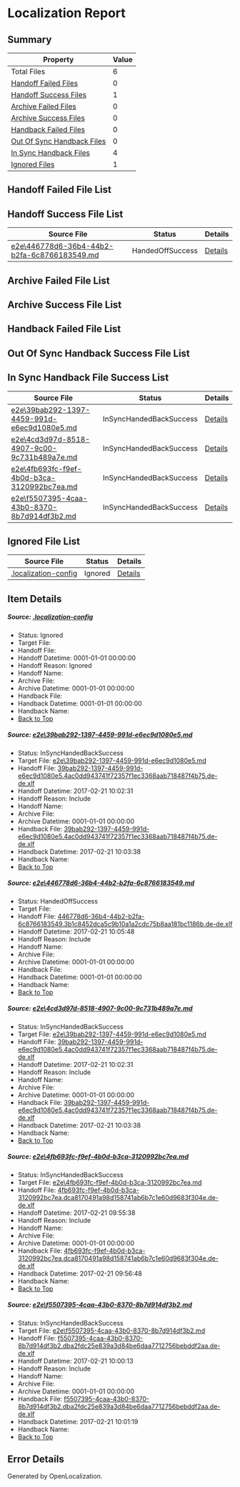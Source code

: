 # <a name='report-top'></a> Localization Report

## Summary
 Property | Value 
 -------- | ----- 
 Total Files | 6
[ Handoff Failed Files ](#handoff-failed-list)| 0
[ Handoff Success Files ](#handoff-success-list)| 1
[ Archive Failed Files ](#archive-failed-list)| 0
[ Archive Success Files ](#archive-success-list)| 0
[ Handback Failed Files ](#handback-failed-list)| 0
[ Out Of Sync Handback Files ](#outofsync-handback-success-list)| 0
[ In Sync Handback Files ](#insync-handback-success-list)| 4
[ Ignored Files ](#ignored-list)| 1

## <a name='handoff-failed-list'></a> Handoff Failed File List

## <a name='handoff-success-list'></a> Handoff Success File List
 Source File | Status | Details 
 ----------- | ------ | ------- 
 [e2e\446778d6-36b4-44b2-b2fa-6c8766183549.md](https://github.com/OpenLocalizationTestOrg/ol-test4/blob/0543ec331c4b4b30b4d8aa344c1b1c2410201e6f/e2e/446778d6-36b4-44b2-b2fa-6c8766183549.md) | HandedOffSuccess | [Details](#9741db8acbb65afdf60ae2523e2366f0949cc05b2)

## <a name='archive-failed-list'></a> Archive Failed File List

## <a name='archive-success-list'></a> Archive Success File List

## <a name='handback-failed-list'></a> Handback Failed File List

## <a name='outofsync-handback-success-list'></a> Out Of Sync Handback Success File List

## <a name='insync-handback-success-list'></a> In Sync Handback File Success List
 Source File | Status | Details 
 ----------- | ------ | ------- 
 [e2e\39bab292-1397-4459-991d-e6ec9d1080e5.md](https://github.com/OpenLocalizationTestOrg/ol-test4/blob/80866b0587d5e7f476d7a2c41a3fe0b895f04b24/e2e/39bab292-1397-4459-991d-e6ec9d1080e5.md) | InSyncHandedBackSuccess | [Details](#a03291fb44767b3540eafd55e1d10d8c6040e04f1)
 [e2e\4cd3d97d-8518-4907-9c00-9c731b489a7e.md](https://github.com/OpenLocalizationTestOrg/ol-test4/blob/0543ec331c4b4b30b4d8aa344c1b1c2410201e6f/e2e/4cd3d97d-8518-4907-9c00-9c731b489a7e.md) | InSyncHandedBackSuccess | [Details](#a03291fb44767b3540eafd55e1d10d8c6040e04f3)
 [e2e\4fb693fc-f9ef-4b0d-b3ca-3120992bc7ea.md](https://github.com/OpenLocalizationTestOrg/ol-test4/blob/ef01d89af46092ddb5ba858451684f339d156bf6/e2e/4fb693fc-f9ef-4b0d-b3ca-3120992bc7ea.md) | InSyncHandedBackSuccess | [Details](#b25e6c1dc0d2914d30a15769afef3091ab7b64584)
 [e2e\f5507395-4caa-43b0-8370-8b7d914df3b2.md](https://github.com/OpenLocalizationTestOrg/ol-test4/blob/970adc4860619bffdf614f90017e1aa1c1a6a5dc/e2e/f5507395-4caa-43b0-8370-8b7d914df3b2.md) | InSyncHandedBackSuccess | [Details](#4b09db4aca721d5c1f21982a323b7b5ab07d4a3b5)

## <a name='ignored-list'></a> Ignored File List
 Source File | Status | Details 
 ----------- | ------ | ------- 
 [.localization-config](https://github.com/OpenLocalizationTestOrg/ol-test4/blob/0543ec331c4b4b30b4d8aa344c1b1c2410201e6f/.localization-config) | Ignored | [Details](#cb0632cf59c1387fc1742bfb9fa3c47f87e2e5c90)

## Item Details
##### <a name='cb0632cf59c1387fc1742bfb9fa3c47f87e2e5c90'></a> Source: [.localization-config](https://github.com/OpenLocalizationTestOrg/ol-test4/blob/0543ec331c4b4b30b4d8aa344c1b1c2410201e6f/.localization-config)
* Status: Ignored
* Target File: 
* Handoff File: 
* Handoff Datetime: 0001-01-01 00:00:00
* Handoff Reason: Ignored
* Handoff Name: 
* Archive File: 
* Archive Datetime: 0001-01-01 00:00:00
* Handback File: 
* Handback Datetime: 0001-01-01 00:00:00
* Handback Name: 
* [Back to Top](#report-top)

##### <a name='a03291fb44767b3540eafd55e1d10d8c6040e04f1'></a> Source: [e2e\39bab292-1397-4459-991d-e6ec9d1080e5.md](https://github.com/OpenLocalizationTestOrg/ol-test4/blob/80866b0587d5e7f476d7a2c41a3fe0b895f04b24/e2e/39bab292-1397-4459-991d-e6ec9d1080e5.md)
* Status: InSyncHandedBackSuccess
* Target File: [e2e\39bab292-1397-4459-991d-e6ec9d1080e5.md](https://github.com/OpenLocalizationTestOrg/ol-test4-dede/blob/0d0b440cf6d22e4f9de230494c9faeb1a408f815/e2e/39bab292-1397-4459-991d-e6ec9d1080e5.md)
* Handoff File: [39bab292-1397-4459-991d-e6ec9d1080e5.4ac0dd943741f72357f1ec3368aab718487f4b75.de-de.xlf](https://github.com/OpenLocalizationTestOrg/ol-test4-handoff/blob/52cc757c43ee30471960850c2a3fb415af93d65d/ol-handoff/OpenLocalizationTestOrg/ol-test4-dede/xinjiang/ht/39bab292-1397-4459-991d-e6ec9d1080e5.4ac0dd943741f72357f1ec3368aab718487f4b75.de-de.xlf)
* Handoff Datetime: 2017-02-21 10:02:31
* Handoff Reason: Include
* Handoff Name: 
* Archive File: 
* Archive Datetime: 0001-01-01 00:00:00
* Handback File: [39bab292-1397-4459-991d-e6ec9d1080e5.4ac0dd943741f72357f1ec3368aab718487f4b75.de-de.xlf](https://github.com/OpenLocalizationTestOrg/ol-test4-handback/blob/a5dec9378c1b7dc5b6de772f3f13f2bba1b330d6/ol-handback/OpenLocalizationTestOrg/ol-test4-dede/xinjiang/ht/39bab292-1397-4459-991d-e6ec9d1080e5.4ac0dd943741f72357f1ec3368aab718487f4b75.de-de.xlf)
* Handback Datetime: 2017-02-21 10:03:38
* Handback Name: 
* [Back to Top](#report-top)

##### <a name='9741db8acbb65afdf60ae2523e2366f0949cc05b2'></a> Source: [e2e\446778d6-36b4-44b2-b2fa-6c8766183549.md](https://github.com/OpenLocalizationTestOrg/ol-test4/blob/0543ec331c4b4b30b4d8aa344c1b1c2410201e6f/e2e/446778d6-36b4-44b2-b2fa-6c8766183549.md)
* Status: HandedOffSuccess
* Target File: 
* Handoff File: [446778d6-36b4-44b2-b2fa-6c8766183549.3b1c8452dca5c9b10a1a2cdc75b8aa181bc1186b.de-de.xlf](https://github.com/OpenLocalizationTestOrg/ol-test4-handoff/blob/9ad87ca5beb074200509ffe35e4f04e85e34622a/ol-handoff/OpenLocalizationTestOrg/ol-test4-dede/xinjiang/ht/446778d6-36b4-44b2-b2fa-6c8766183549.3b1c8452dca5c9b10a1a2cdc75b8aa181bc1186b.de-de.xlf)
* Handoff Datetime: 2017-02-21 10:05:48
* Handoff Reason: Include
* Handoff Name: 
* Archive File: 
* Archive Datetime: 0001-01-01 00:00:00
* Handback File: 
* Handback Datetime: 0001-01-01 00:00:00
* Handback Name: 
* [Back to Top](#report-top)

##### <a name='a03291fb44767b3540eafd55e1d10d8c6040e04f3'></a> Source: [e2e\4cd3d97d-8518-4907-9c00-9c731b489a7e.md](https://github.com/OpenLocalizationTestOrg/ol-test4/blob/0543ec331c4b4b30b4d8aa344c1b1c2410201e6f/e2e/4cd3d97d-8518-4907-9c00-9c731b489a7e.md)
* Status: InSyncHandedBackSuccess
* Target File: [e2e\39bab292-1397-4459-991d-e6ec9d1080e5.md](https://github.com/OpenLocalizationTestOrg/ol-test4-dede/blob/0d0b440cf6d22e4f9de230494c9faeb1a408f815/e2e/39bab292-1397-4459-991d-e6ec9d1080e5.md)
* Handoff File: [39bab292-1397-4459-991d-e6ec9d1080e5.4ac0dd943741f72357f1ec3368aab718487f4b75.de-de.xlf](https://github.com/OpenLocalizationTestOrg/ol-test4-handoff/blob/52cc757c43ee30471960850c2a3fb415af93d65d/ol-handoff/OpenLocalizationTestOrg/ol-test4-dede/xinjiang/ht/39bab292-1397-4459-991d-e6ec9d1080e5.4ac0dd943741f72357f1ec3368aab718487f4b75.de-de.xlf)
* Handoff Datetime: 2017-02-21 10:02:31
* Handoff Reason: Include
* Handoff Name: 
* Archive File: 
* Archive Datetime: 0001-01-01 00:00:00
* Handback File: [39bab292-1397-4459-991d-e6ec9d1080e5.4ac0dd943741f72357f1ec3368aab718487f4b75.de-de.xlf](https://github.com/OpenLocalizationTestOrg/ol-test4-handback/blob/a5dec9378c1b7dc5b6de772f3f13f2bba1b330d6/ol-handback/OpenLocalizationTestOrg/ol-test4-dede/xinjiang/ht/39bab292-1397-4459-991d-e6ec9d1080e5.4ac0dd943741f72357f1ec3368aab718487f4b75.de-de.xlf)
* Handback Datetime: 2017-02-21 10:03:38
* Handback Name: 
* [Back to Top](#report-top)

##### <a name='b25e6c1dc0d2914d30a15769afef3091ab7b64584'></a> Source: [e2e\4fb693fc-f9ef-4b0d-b3ca-3120992bc7ea.md](https://github.com/OpenLocalizationTestOrg/ol-test4/blob/ef01d89af46092ddb5ba858451684f339d156bf6/e2e/4fb693fc-f9ef-4b0d-b3ca-3120992bc7ea.md)
* Status: InSyncHandedBackSuccess
* Target File: [e2e\4fb693fc-f9ef-4b0d-b3ca-3120992bc7ea.md](https://github.com/OpenLocalizationTestOrg/ol-test4-dede/blob/4909dd87b51691f6f1b2936bc9d3981f07730ad6/e2e/4fb693fc-f9ef-4b0d-b3ca-3120992bc7ea.md)
* Handoff File: [4fb693fc-f9ef-4b0d-b3ca-3120992bc7ea.dca8170491a98d158741ab6b7c1e60d9683f304e.de-de.xlf](https://github.com/OpenLocalizationTestOrg/ol-test4-handoff/blob/478760ce23bf02845294fe7976275880ff0e9fac/ol-handoff/OpenLocalizationTestOrg/ol-test4-dede/xinjiang/ht/4fb693fc-f9ef-4b0d-b3ca-3120992bc7ea.dca8170491a98d158741ab6b7c1e60d9683f304e.de-de.xlf)
* Handoff Datetime: 2017-02-21 09:55:38
* Handoff Reason: Include
* Handoff Name: 
* Archive File: 
* Archive Datetime: 0001-01-01 00:00:00
* Handback File: [4fb693fc-f9ef-4b0d-b3ca-3120992bc7ea.dca8170491a98d158741ab6b7c1e60d9683f304e.de-de.xlf](https://github.com/OpenLocalizationTestOrg/ol-test4-handback/blob/a54d5d38a54c1c57e5e5db0d47381e88d31914f6/ol-handback/OpenLocalizationTestOrg/ol-test4-dede/xinjiang/ht/4fb693fc-f9ef-4b0d-b3ca-3120992bc7ea.dca8170491a98d158741ab6b7c1e60d9683f304e.de-de.xlf)
* Handback Datetime: 2017-02-21 09:56:48
* Handback Name: 
* [Back to Top](#report-top)

##### <a name='4b09db4aca721d5c1f21982a323b7b5ab07d4a3b5'></a> Source: [e2e\f5507395-4caa-43b0-8370-8b7d914df3b2.md](https://github.com/OpenLocalizationTestOrg/ol-test4/blob/970adc4860619bffdf614f90017e1aa1c1a6a5dc/e2e/f5507395-4caa-43b0-8370-8b7d914df3b2.md)
* Status: InSyncHandedBackSuccess
* Target File: [e2e\f5507395-4caa-43b0-8370-8b7d914df3b2.md](https://github.com/OpenLocalizationTestOrg/ol-test4-dede/blob/da2b3101607a4aa2222fa9fa54aa94e97ed47026/e2e/f5507395-4caa-43b0-8370-8b7d914df3b2.md)
* Handoff File: [f5507395-4caa-43b0-8370-8b7d914df3b2.dba2fdc25e839a3d84be6daa7712756bebddf2aa.de-de.xlf](https://github.com/OpenLocalizationTestOrg/ol-test4-handoff/blob/72f01b11d9782a8a9dd258800089e461a73def41/ol-handoff/OpenLocalizationTestOrg/ol-test4-dede/xinjiang/ht/f5507395-4caa-43b0-8370-8b7d914df3b2.dba2fdc25e839a3d84be6daa7712756bebddf2aa.de-de.xlf)
* Handoff Datetime: 2017-02-21 10:00:13
* Handoff Reason: Include
* Handoff Name: 
* Archive File: 
* Archive Datetime: 0001-01-01 00:00:00
* Handback File: [f5507395-4caa-43b0-8370-8b7d914df3b2.dba2fdc25e839a3d84be6daa7712756bebddf2aa.de-de.xlf](https://github.com/OpenLocalizationTestOrg/ol-test4-handback/blob/939591e73000505a7566471cf74e393109622098/ol-handback/OpenLocalizationTestOrg/ol-test4-dede/xinjiang/ht/f5507395-4caa-43b0-8370-8b7d914df3b2.dba2fdc25e839a3d84be6daa7712756bebddf2aa.de-de.xlf)
* Handback Datetime: 2017-02-21 10:01:19
* Handback Name: 
* [Back to Top](#report-top)


## Error Details

Generated by OpenLocalization.
